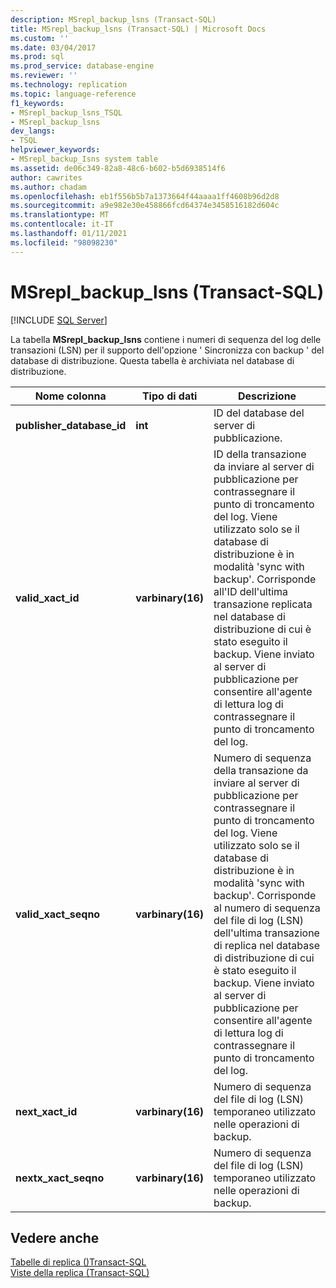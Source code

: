```yaml
---
description: MSrepl_backup_lsns (Transact-SQL)
title: MSrepl_backup_lsns (Transact-SQL) | Microsoft Docs
ms.custom: ''
ms.date: 03/04/2017
ms.prod: sql
ms.prod_service: database-engine
ms.reviewer: ''
ms.technology: replication
ms.topic: language-reference
f1_keywords:
- MSrepl_backup_lsns_TSQL
- MSrepl_backup_lsns
dev_langs:
- TSQL
helpviewer_keywords:
- MSrepl_backup_Isns system table
ms.assetid: de06c349-82a8-48c6-b602-b5d6938514f6
author: cawrites
ms.author: chadam
ms.openlocfilehash: eb1f556b5b7a1373664f44aaaa1ff4608b96d2d8
ms.sourcegitcommit: a9e982e30e458866fcd64374e3458516182d604c
ms.translationtype: MT
ms.contentlocale: it-IT
ms.lasthandoff: 01/11/2021
ms.locfileid: "98098230"
---
```

# <a name="msrepl_backup_lsns-transact-sql"></a>MSrepl_backup_lsns (Transact-SQL)
[!INCLUDE [SQL Server](../../includes/applies-to-version/sqlserver.md)]

  La tabella **MSrepl_backup_lsns** contiene i numeri di sequenza del log delle transazioni (LSN) per il supporto dell'opzione ' Sincronizza con backup ' del database di distribuzione. Questa tabella è archiviata nel database di distribuzione.  
  
|Nome colonna|Tipo di dati|Descrizione|  
|-----------------|---------------|-----------------|  
|**publisher_database_id**|**int**|ID del database del server di pubblicazione.|  
|**valid_xact_id**|**varbinary(16)**|ID della transazione da inviare al server di pubblicazione per contrassegnare il punto di troncamento del log. Viene utilizzato solo se il database di distribuzione è in modalità 'sync with backup'. Corrisponde all'ID dell'ultima transazione replicata nel database di distribuzione di cui è stato eseguito il backup. Viene inviato al server di pubblicazione per consentire all'agente di lettura log di contrassegnare il punto di troncamento del log.|  
|**valid_xact_seqno**|**varbinary(16)**|Numero di sequenza della transazione da inviare al server di pubblicazione per contrassegnare il punto di troncamento del log. Viene utilizzato solo se il database di distribuzione è in modalità 'sync with backup'. Corrisponde al numero di sequenza del file di log (LSN) dell'ultima transazione di replica nel database di distribuzione di cui è stato eseguito il backup. Viene inviato al server di pubblicazione per consentire all'agente di lettura log di contrassegnare il punto di troncamento del log.|  
|**next_xact_id**|**varbinary(16)**|Numero di sequenza del file di log (LSN) temporaneo utilizzato nelle operazioni di backup.|  
|**nextx_xact_seqno**|**varbinary(16)**|Numero di sequenza del file di log (LSN) temporaneo utilizzato nelle operazioni di backup.|  
  
## <a name="see-also"></a>Vedere anche  
 [Tabelle di replica &#40;&#41;Transact-SQL ](../../relational-databases/system-tables/replication-tables-transact-sql.md)   
 [Viste della replica &#40;Transact-SQL&#41;](../../relational-databases/system-views/replication-views-transact-sql.md)  
  
  
